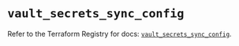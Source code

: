 # `vault_secrets_sync_config`

Refer to the Terraform Registry for docs: [`vault_secrets_sync_config`](https://registry.terraform.io/providers/hashicorp/vault/5.0.0/docs/resources/secrets_sync_config).
